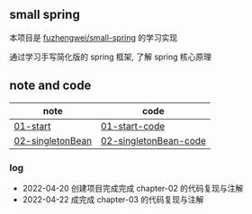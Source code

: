 ## small spring

本项目是 [fuzhengwei/small-spring](https://github.com/fuzhengwei/small-spring) 的学习实现

通过学习手写简化版的 spring 框架, 了解 spring 核心原理

## note and code 

| note                                                         | code                                                         |
| ------------------------------------------------------------ | ------------------------------------------------------------ |
| [01-start](https://github.com/eastarpen/ssm-study/blob/master/src/spring/demo-05-small-spring/note/01-start.md) | [01-start-code](https://github.com/eastarpen/ssm-study/blob/master/src/spring/demo-05-small-spring/code/01-start.zip) |
| [02-singletonBean](https://github.com/eastarpen/ssm-study/blob/master/src/spring/demo-05-small-spring/note/02-singletonBean.md) | [02-singletonBean-code](https://github.com/eastarpen/ssm-study/blob/master/src/spring/demo-05-small-spring/code/02-singletonBean.zip) |

### log

* 2022-04-20 创建项目完成完成 chapter-02 的代码复现与注解
* 2022-04-22 成完成 chapter-03 的代码复现与注解
